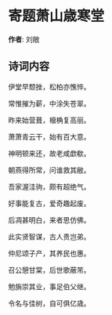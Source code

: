 # 寄题萧山歳寒堂

**作者**: 刘敞

## 诗词内容

伊堂早颓挫，松柏亦憔悴。

常惟摧为薪，中涂失苍翠。

昨来始营葺，榱桷复高丽。

萧萧青云干，始有百大意。

神明顿来还，故老咸歔欷。

朝燕得所常，问谁救其敝。

吾家渥洼驹，颇有超绝气。

好事能复古，爱奇趣起废。

后凋甚明白，来者思仿佛。

此实贤智谋，古人贵岂弟。

仲尼颂子产，其养民也惠。

召公憩甘棠，后世歌蔽芾。

勉旃崇其业，事足伯父继。

令名与佳树，自可俱亿歳。


